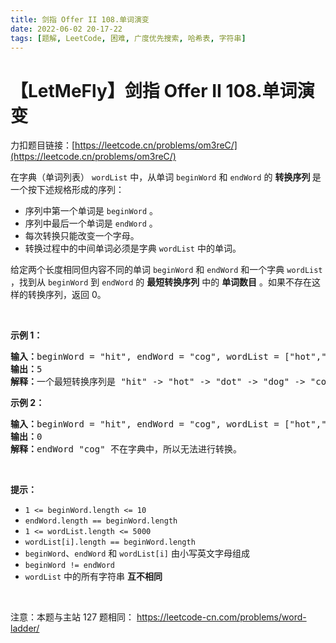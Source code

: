 ```yaml
---
title: 剑指 Offer II 108.单词演变
date: 2022-06-02 20-17-22
tags: [题解, LeetCode, 困难, 广度优先搜索, 哈希表, 字符串]
---
```


# 【LetMeFly】剑指 Offer II 108.单词演变

力扣题目链接：[https://leetcode.cn/problems/om3reC/](https://leetcode.cn/problems/om3reC/)

<p>在字典（单词列表）&nbsp;<code>wordList</code> 中，从单词 <code>beginWord</code><em>&nbsp;</em>和 <code>endWord</code> 的 <strong>转换序列 </strong>是一个按下述规格形成的序列：</p>

<ul>
	<li>序列中第一个单词是 <code>beginWord</code> 。</li>
	<li>序列中最后一个单词是 <code>endWord</code> 。</li>
	<li>每次转换只能改变一个字母。</li>
	<li>转换过程中的中间单词必须是字典&nbsp;<code>wordList</code> 中的单词。</li>
</ul>

<p>给定两个长度相同但内容不同的单词<em> </em><code>beginWord</code><em>&nbsp;</em>和 <code>endWord</code> 和一个字典 <code>wordList</code> ，找到从&nbsp;<code>beginWord</code> 到&nbsp;<code>endWord</code> 的 <strong>最短转换序列</strong> 中的 <strong>单词数目</strong> 。如果不存在这样的转换序列，返回 0。</p>

<p>&nbsp;</p>

<p><strong>示例 1：</strong></p>

<pre>
<strong>输入：</strong>beginWord = &quot;hit&quot;, endWord = &quot;cog&quot;, wordList = [&quot;hot&quot;,&quot;dot&quot;,&quot;dog&quot;,&quot;lot&quot;,&quot;log&quot;,&quot;cog&quot;]
<strong>输出：</strong>5
<strong>解释：</strong>一个最短转换序列是 &quot;hit&quot; -&gt; &quot;hot&quot; -&gt; &quot;dot&quot; -&gt; &quot;dog&quot; -&gt; &quot;cog&quot;, 返回它的长度 5。
</pre>

<p><strong>示例 2：</strong></p>

<pre>
<strong>输入：</strong>beginWord = &quot;hit&quot;, endWord = &quot;cog&quot;, wordList = [&quot;hot&quot;,&quot;dot&quot;,&quot;dog&quot;,&quot;lot&quot;,&quot;log&quot;]
<strong>输出：</strong>0
<strong>解释：</strong>endWord &quot;cog&quot; 不在字典中，所以无法进行转换。</pre>

<p>&nbsp;</p>

<p><strong>提示：</strong></p>

<ul>
	<li><code>1 &lt;= beginWord.length &lt;= 10</code></li>
	<li><code>endWord.length == beginWord.length</code></li>
	<li><code>1 &lt;= wordList.length &lt;= 5000</code></li>
	<li><code>wordList[i].length == beginWord.length</code></li>
	<li><code>beginWord</code>、<code>endWord</code> 和 <code>wordList[i]</code> 由小写英文字母组成</li>
	<li><code>beginWord != endWord</code></li>
	<li><code>wordList</code> 中的所有字符串 <strong>互不相同</strong></li>
</ul>

<p>&nbsp;</p>

<p><meta charset="UTF-8" />注意：本题与主站 127&nbsp;题相同：&nbsp;<a href="https://leetcode-cn.com/problems/word-ladder/">https://leetcode-cn.com/problems/word-ladder/</a></p>


    